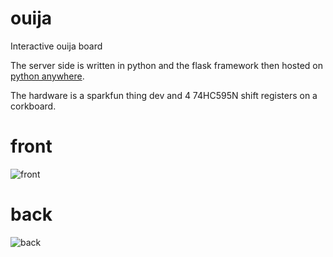 # ouija
Interactive ouija board

The server side is written in python and the flask framework then hosted on [python anywhere](https://www.pythonanywhere.com/).

The hardware is a sparkfun thing dev and 4 74HC595N shift registers on a corkboard.

# front
![front](https://raw.githubusercontent.com/Jeremy-f-g-Sharp/ouija/master/images/front.jpg?token=AN7S2PM2CJLMITFTD4WIKBS7UPS6U)

# back
![back](https://raw.githubusercontent.com/Jeremy-f-g-Sharp/ouija/master/images/back.jpg?token=AN7S2PJJPWMMWE2BKI2UUSC7UPTAW)
